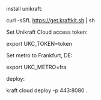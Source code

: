 install unikraft:

curl -sSfL https://get.kraftkit.sh | sh



Set Unikraft Cloud access token:

export UKC_TOKEN=token

Set metro to Frankfurt, DE:

export UKC_METRO=fra



deploy:

kraft cloud deploy -p 443:8080 .


